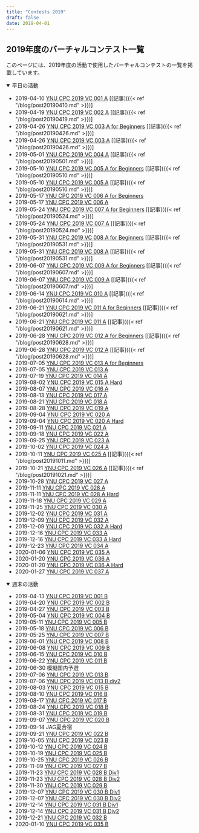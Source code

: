 ```yaml
---
title: "Contests 2019"
draft: false
date: 2019-04-01
---
```


## 2019年度のバーチャルコンテスト一覧

このページには、2019年度の活動で使用したバーチャルコンテストの一覧を掲載しています。

<details open>
<summary>平日の活動</summary>

- 2019-04-10 [YNU CPC 2019 VC 001 A](https://not-522.appspot.com/contest/5749287812071424) [[記事]({{< ref "/blog/post20190410.md" >}})]
- 2019-04-19 [YNU CPC 2019 VC 002 A](https://not-522.appspot.com/contest/5696717009715200) [[記事]({{< ref "/blog/post20190419.md" >}})]
- 2019-04-26 [YNU CPC 2019 VC 003 A for Beginners](https://not-522.appspot.com/contest/5088948820901888) [[記事]({{< ref "/blog/post20190426.md" >}})]
- 2019-04-26 [YNU CPC 2019 VC 003 A](https://not-522.appspot.com/contest/4962521425379328) [[記事]({{< ref "/blog/post20190426.md" >}})]
- 2019-05-01 [YNU CPC 2019 VC 004 A](https://not-522.appspot.com/contest/5642741518172160) [[記事]({{< ref "/blog/post20190501.md" >}})]
- 2019-05-10 [YNU CPC 2019 VC 005 A for Beginners](https://not-522.appspot.com/contest/6222278903726080) [[記事]({{< ref "/blog/post20190510.md" >}})]
- 2019-05-10 [YNU CPC 2019 VC 005 A](https://not-522.appspot.com/contest/5193489985830912) [[記事]({{< ref "/blog/post20190510.md" >}})]
- 2019-05-17 [YNU CPC 2019 VC 006 A for Beginners](https://not-522.appspot.com/contest/4883993971392512)
- 2019-05-17 [YNU CPC 2019 VC 006 A](https://not-522.appspot.com/contest/5069935017459712)
- 2019-05-24 [YNU CPC 2019 VC 007 A for Beginners](https://not-522.appspot.com/contest/5694327095296000) [[記事]({{< ref "/blog/post20190524.md" >}})]
- 2019-05-24 [YNU CPC 2019 VC 007 A](https://not-522.appspot.com/contest/6003317712879616) [[記事]({{< ref "/blog/post20190524.md" >}})]
- 2019-05-31 [YNU CPC 2019 VC 008 A for Beginners](https://not-522.appspot.com/contest/5178811129790464) [[記事]({{< ref "/blog/post20190531.md" >}})]
- 2019-05-31 [YNU CPC 2019 VC 008 A](https://not-522.appspot.com/contest/5749853070032896) [[記事]({{< ref "/blog/post20190531.md" >}})]
- 2019-06-07 [YNU CPC 2019 VC 009 A for Beginners](https://not-522.appspot.com/contest/5198271190401024) [[記事]({{< ref "/blog/post20190607.md" >}})]
- 2019-06-07 [YNU CPC 2019 VC 009 A](https://not-522.appspot.com/contest/5649808417095680) [[記事]({{< ref "/blog/post20190607.md" >}})]
- 2019-06-14 [YNU CPC 2019 VC 010 A](https://not-522.appspot.com/contest/5131391301844992) [[記事]({{< ref "/blog/post20190614.md" >}})]
- 2019-06-21 [YNU CPC 2019 VC 011 A for Beginners](https://onlinejudge.u-aizu.ac.jp/beta/room.html#YNUCPC_2019_011Adiv2) [[記事]({{< ref "/blog/post20190621.md" >}})]
- 2019-06-21 [YNU CPC 2019 VC 011 A](https://onlinejudge.u-aizu.ac.jp/beta/room.html#YNUCPC_2019_011Adiv1) [[記事]({{< ref "/blog/post20190621.md" >}})]
- 2019-06-28 [YNU CPC 2019 VC 012 A for Beginners](https://onlinejudge.u-aizu.ac.jp/services/room.html#YNUCPC_2019_012_A_div2) [[記事]({{< ref "/blog/post20190628.md" >}})]
- 2019-06-28 [YNU CPC 2019 VC 012 A](https://onlinejudge.u-aizu.ac.jp/services/room.html#YNUCPC_2019_012_A_div1) [[記事]({{< ref "/blog/post20190628.md" >}})]
- 2019-07-05 [YNU CPC 2019 VC 013 A for Beginners](https://onlinejudge.u-aizu.ac.jp/beta/room.html#YNUCPC_2019_013_A_div2)
- 2019-07-05 [YNU CPC 2019 VC 013 A](https://onlinejudge.u-aizu.ac.jp/beta/room.html#YNUCPC_2019_013_A_div1)
- 2019-07-19 [YNU CPC 2019 VC 014 A](https://not-522.appspot.com/contest/4922529531559936)
- 2019-08-02 [YNU CPC 2019 VC 015 A Hard](https://not-522.appspot.com/contest/6201293565591552)
- 2019-08-07 [YNU CPC 2019 VC 016 A](https://not-522.appspot.com/contest/6030666594516992)
- 2019-08-13 [YNU CPC 2019 VC 017 A](https://onlinejudge.u-aizu.ac.jp/beta/room.html#YNUCPC_2019_017_A)
- 2019-08-21 [YNU CPC 2019 VC 018 A](https://onlinejudge.u-aizu.ac.jp/beta/room.html#YNUCPC_2019_018_A)
- 2019-08-28 [YNU CPC 2019 VC 019 A](https://onlinejudge.u-aizu.ac.jp/beta/room.html#YNUCPC_2019_019_A)
- 2019-09-04 [YNU CPC 2019 VC 020 A](https://onlinejudge.u-aizu.ac.jp/beta/room.html#YNUCPC_2019_020_A)
- 2019-09-04 [YNU CPC 2019 VC 020 A Hard](https://onlinejudge.u-aizu.ac.jp/beta/room.html#YNUCPC_2019_018_A_div1)
- 2019-09-11 [YNU CPC 2019 VC 021 A](https://onlinejudge.u-aizu.ac.jp/beta/room.html#YNUCPC_2019_021_A)
- 2019-09-18 [YNU CPC 2019 VC 022 A](https://not-522.appspot.com/contest/5200231480164352)
- 2019-09-25 [YNU CPC 2019 VC 023 A](https://not-522.appspot.com/contest/4899175680442368)
- 2019-10-02 [YNU CPC 2019 VC 024 A](https://not-522.appspot.com/contest/6241978616381440)
- 2019-10-11 [YNU CPC 2019 VC 025 A](https://not-522.appspot.com/contest/5961404223848448) [[記事]({{< ref "/blog/post20191011.md" >}})]
- 2019-10-21 [YNU CPC 2019 VC 026 A](https://not-522.appspot.com/contest/5330227842514944) [[記事]({{< ref "/blog/post20191021.md" >}})]
- 2019-10-28 [YNU CPC 2019 VC 027 A](https://onlinejudge.u-aizu.ac.jp/beta/room.html#YNUCPC_2019_027_A)
- 2019-11-11 [YNU CPC 2019 VC 028 A](https://not-522.appspot.com/contest/5003378901909504)
- 2019-11-11 [YNU CPC 2019 VC 028 A Hard](https://not-522.appspot.com/contest/5955791439790080)
- 2019-11-18 [YNU CPC 2019 VC 029 A](https://not-522.appspot.com/contest/5064029728931840)
- 2019-11-25 [YNU CPC 2019 VC 030 A](https://not-522.appspot.com/contest/5759924623638528)
- 2019-12-02 [YNU CPC 2019 VC 031 A](https://not-522.appspot.com/contest/6568987443855360)
- 2019-12-09 [YNU CPC 2019 VC 032 A](https://onlinejudge.u-aizu.ac.jp/services/room.html#YNUCPC_2019_032_A_div2)
- 2019-12-09 [YNU CPC 2019 VC 032 A Hard](https://onlinejudge.u-aizu.ac.jp/services/room.html#YNUCPC_2019_032_A_div1)
- 2019-12-16 [YNU CPC 2019 VC 033 A](https://not-522.appspot.com/contest/5754528131448832)
- 2019-12-16 [YNU CPC 2019 VC 033 A Hard](https://not-522.appspot.com/contest/5763102765219840)
- 2019-12-23 [YNU CPC 2019 VC 034 A](https://onlinejudge.u-aizu.ac.jp/beta/room.html#YNUCPC_2019_034_A)
- 2020-01-06 [YNU CPC 2019 VC 035 A](https://not-522.appspot.com/contest/5761035174674432)
- 2020-01-20 [YNU CPC 2019 VC 036 A](https://onlinejudge.u-aizu.ac.jp/beta/room.html#YNUCPC_2019_036_A_div2)
- 2020-01-20 [YNU CPC 2019 VC 036 A Hard](https://onlinejudge.u-aizu.ac.jp/beta/room.html#YNUCPC_2019_036_A_div1)
- 2020-01-27 [YNU CPC 2019 VC 037 A](https://not-522.appspot.com/contest/5683255598645248)

</details>

<details open>
<summary>週末の活動</summary>

- 2019-04-13 [YNU CPC 2019 VC 001 B](https://vjudge.net/contest/294878)
- 2019-04-20 [YNU CPC 2019 VC 002 B](https://vjudge.net/contest/296467)
- 2019-04-27 [YNU CPC 2019 VC 003 B](https://vjudge.net/contest/296861)
- 2019-05-04 [YNU CPC 2019 VC 004 B](https://vjudge.net/contest/299414)
- 2019-05-11 [YNU CPC 2019 VC 005 B](https://vjudge.net/contest/300442)
- 2019-05-18 [YNU CPC 2019 VC 006 B](https://vjudge.net/contest/302527)
- 2019-05-25 [YNU CPC 2019 VC 007 B](https://vjudge.net/contest/303844)
- 2019-06-01 [YNU CPC 2019 VC 008 B](https://vjudge.net/contest/304950)
- 2019-06-08 [YNU CPC 2019 VC 009 B](https://vjudge.net/contest/305859)
- 2019-06-15 [YNU CPC 2019 VC 010 B](https://vjudge.net/contest/306319)
- 2019-06-22 [YNU CPC 2019 VC 011 B](https://vjudge.net/contest/307407)
- 2019-06-30 模擬国内予選
- 2019-07-06 [YNU CPC 2019 VC 013 B](https://vjudge.net/contest/309025)
- 2019-07-06 [YNU CPC 2019 VC 013 B div2](https://onlinejudge.u-aizu.ac.jp/beta/room.html#YNUCPC_2019_013_B_div2)
- 2019-08-03 [YNU CPC 2019 VC 015 B](https://vjudge.net/contest/316809)
- 2019-08-10 [YNU CPC 2019 VC 016 B](https://vjudge.net/contest/318799)
- 2019-08-17 [YNU CPC 2019 VC 017 B](https://vjudge.net/contest/320506)
- 2019-08-24 [YNU CPC 2019 VC 018 B](https://vjudge.net/contest/321418)
- 2019-08-31 [YNU CPC 2019 VC 019 B](https://vjudge.net/contest/323003)
- 2019-09-07 [YNU CPC 2019 VC 020 B](https://vjudge.net/contest/324438)
- 2019-09-14 JAG夏合宿
- 2019-09-21 [YNU CPC 2019 VC 022 B](https://vjudge.net/contest/327555)
- 2019-10-05 [YNU CPC 2019 VC 023 B](https://vjudge.net/contest/331700)
- 2019-10-12 [YNU CPC 2019 VC 024 B](https://vjudge.net/contest/333906)
- 2019-10-19 [YNU CPC 2019 VC 025 B](https://vjudge.net/contest/336058)
- 2019-10-25 [YNU CPC 2019 VC 026 B](https://vjudge.net/contest/337820)
- 2019-11-09 [YNU CPC 2019 VC 027 B](https://codeforces.com/gymRegistration/102082/virtual/true)
- 2019-11-23 [YNU CPC 2019 VC 028 B Div1](https://vjudge.net/contest/344753)
- 2019-11-23 [YNU CPC 2019 VC 028 B Div2](https://vjudge.net/contest/344754)
- 2019-11-30 [YNU CPC 2019 VC 029 B](https://vjudge.net/contest/346033)
- 2019-12-07 [YNU CPC 2019 VC 030 B Div1](https://vjudge.net/contest/347286)
- 2019-12-07 [YNU CPC 2019 VC 030 B Div2](https://vjudge.net/contest/347361)
- 2019-12-14 [YNU CPC 2019 VC 031 B Div1](https://vjudge.net/contest/348312)
- 2019-12-14 [YNU CPC 2019 VC 031 B Div2](https://vjudge.net/contest/348314)
- 2019-12-21 [YNU CPC 2019 VC 032 B](https://vjudge.net/contest/349064)
- 2020-01-10 [YNU CPC 2019 VC 035 B](https://vjudge.net/contest/351195)

</details>
